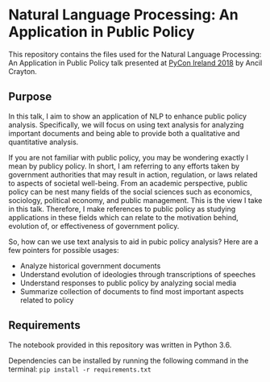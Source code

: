 # Natural Language Processing: An Application in Public Policy

This repository contains the files used for the Natural Language Processing: An Application in Public Policy talk presented at [PyCon Ireland 2018](https://pyconie18.python.ie) by Ancil Crayton.
## Purpose
In this talk, I aim to show an application of NLP to enhance public policy analysis. Specifically, we will focus on using text analysis for analyzing important documents and being able to provide both a qualitative and quantitative analysis.

If you are not familiar with public policy, you may be wondering exactly I mean by publicy policy. In short, I am referring to any efforts taken by government authorities that may result in action, regulation, or laws related to aspects of societal well-being. From an academic perspective, public policy can be nest many fields of the social sciences such as economics, sociology, political economy, and public management. This is the view I take in this talk. Therefore, I make references to public policy as studying applications in these fields which can relate to the motivation behind, evolution of, or effectiveness of government policy. 

So, how can we use text analysis to aid in pubic policy analysis? Here are a few pointers for possible usages:
- Analyze historical government documents
- Understand evolution of ideologies through transcriptions of speeches
- Understand responses to public policy by analyzing social media
- Summarize collection of documents to find most important aspects related to policy 


## Requirements
The notebook provided in this repository was written in Python 3.6.

Dependencies can be installed by running the following command in the terminal:
`pip install -r requirements.txt` 
